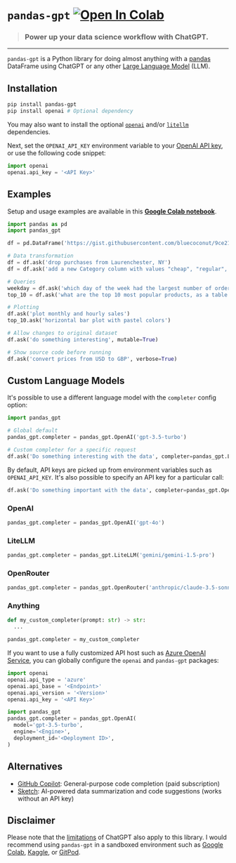 # `pandas-gpt` [![Open In Colab](https://colab.research.google.com/assets/colab-badge.svg)](https://colab.research.google.com/github/rvanasa/pandas-gpt/blob/main/notebooks/pandas_gpt_demo.ipynb)

> ### Power up your data science workflow with ChatGPT.

---

`pandas-gpt` is a Python library for doing almost anything with a [pandas](https://pandas.pydata.org/) DataFrame using ChatGPT or any other [Large Language Model](https://www.cloudflare.com/learning/ai/what-is-large-language-model/) (LLM).

## Installation

```bash
pip install pandas-gpt
pip install openai # Optional dependency
```

You may also want to install the optional [`openai`](https://pypi.org/project/openai/) and/or [`litellm`](https://pypi.org/project/litellm/) dependencies.

Next, set the `OPENAI_API_KEY` environment variable to your [OpenAI API key](https://platform.openai.com/account/api-keys), or use the following code snippet:

```python
import openai
openai.api_key = '<API Key>'
```

## Examples

Setup and usage examples are available in this **[Google Colab notebook](https://colab.research.google.com/github/rvanasa/pandas-gpt/blob/main/notebooks/pandas_gpt_demo.ipynb)**.

```python
import pandas as pd
import pandas_gpt

df = pd.DataFrame('https://gist.githubusercontent.com/bluecoconut/9ce2135aafb5c6ab2dc1d60ac595646e/raw/c93c3500a1f7fae469cba716f09358cfddea6343/sales_demo_with_pii_and_all_states.csv')

# Data transformation
df = df.ask('drop purchases from Laurenchester, NY')
df = df.ask('add a new Category column with values "cheap", "regular", or "expensive"')

# Queries
weekday = df.ask('which day of the week had the largest number of orders?')
top_10 = df.ask('what are the top 10 most popular products, as a table')

# Plotting
df.ask('plot monthly and hourly sales')
top_10.ask('horizontal bar plot with pastel colors')

# Allow changes to original dataset
df.ask('do something interesting', mutable=True)

# Show source code before running
df.ask('convert prices from USD to GBP', verbose=True)
```

## Custom Language Models

It's possible to use a different language model with the `completer` config option:

```python
import pandas_gpt

# Global default
pandas_gpt.completer = pandas_gpt.OpenAI('gpt-3.5-turbo')

# Custom completer for a specific request
df.ask('Do something interesting with the data', completer=pandas_gpt.LiteLLM('gemini/gemini-1.5-pro'))
```

By default, API keys are picked up from environment variables such as `OPENAI_API_KEY`.
It's also possible to specify an API key for a particular call:

```python
df.ask('Do something important with the data', completer=pandas_gpt.OpenAI('gpt-4o', api_key='...'))
```

### OpenAI

```python
pandas_gpt.completer = pandas_gpt.OpenAI('gpt-4o')
```

### LiteLLM

```python
pandas_gpt.completer = pandas_gpt.LiteLLM('gemini/gemini-1.5-pro')
```

### OpenRouter

```python
pandas_gpt.completer = pandas_gpt.OpenRouter('anthropic/claude-3.5-sonnet')
```

### Anything

```python
def my_custom_completer(prompt: str) -> str:
  ...

pandas_gpt.completer = my_custom_completer
```

If you want to use a fully customized API host such as [Azure OpenAI Service](https://azure.microsoft.com/en-us/products/cognitive-services/openai-service),
you can globally configure the `openai` and `pandas-gpt` packages:

```python
import openai
openai.api_type = 'azure'
openai.api_base = '<Endpoint>'
openai.api_version = '<Version>'
openai.api_key = '<API Key>'

import pandas_gpt
pandas_gpt.completer = pandas_gpt.OpenAI(
  model='gpt-3.5-turbo',
  engine='<Engine>',
  deployment_id='<Deployment ID>',
)
```

## Alternatives

- [GitHub Copilot](https://github.com/features/copilot): General-purpose code completion (paid subscription)
- [Sketch](https://github.com/approximatelabs/sketch): AI-powered data summarization and code suggestions (works without an API key)

## Disclaimer

Please note that the [limitations](https://github.com/openai/gpt-3/blob/master/model-card.md#limitations) of ChatGPT also apply to this library. I would recommend using `pandas-gpt` in a sandboxed environment such as [Google Colab](https://colab.research.google.com), [Kaggle](https://www.kaggle.com/docs/notebooks), or [GitPod](https://www.gitpod.io/).
